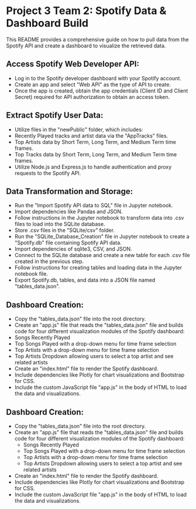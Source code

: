 # Project 3 Team 2: Spotify Data & Dashboard Build

This README provides a comprehensive guide on how to pull data from the Spotify API and create a dashboard to visualize the retrieved data. 

## Access Spotify Web Developer API:
- Log in to the Spotify developer dashboard with your Spotify account.
- Create an app and select "Web API" as the type of API to create.
- Once the app is created, obtain the app credentials (Client ID and Client Secret) required for API authorization to obtain an access token.

## Extract Spotify User Data:
- Utilize files in the "newPublic" folder, which includes:
- Recently Played tracks and artist data via the "AppTracks" files.
- Top Artists data by Short Term, Long Term, and Medium Term time frames.
- Top Tracks data by Short Term, Long Term, and Medium Term time frames.
- Utilize Node.js and Express.js to handle authentication and proxy requests to the Spotify API.

## Data Transformation and Storage:
- Run the "Import Spotify API data to SQL" file in Jupyter notebook.
- Import dependencies like Pandas and JSON.
- Follow instructions in the Jupyter notebook to transform data into .csv files to load into the SQLite database.
- Store .csv files in the "SQLite/csv" folder.
- Run the "SQLite_Database_Creation" file in Jupyter notebook to create a "Spotify.db" file containing Spotify API data.
- Import dependencies of sqlite3, CSV, and JSON.
- Connect to the SQLite database and create a new table for each .csv file created in the previous step.
- Follow instructions for creating tables and loading data in the Jupyter notebook file.
- Export Spotify.db, tables, and data into a JSON file named "tables_data.json".

## Dashboard Creation:
- Copy the "tables_data.json" file into the root directory.
- Create an "app.js" file that reads the "tables_data.json" file and builds code for four different visualization modules of the Spotify dashboard:
- Songs Recently Played
- Top Songs Played with a drop-down menu for time frame selection
- Top Artists with a drop-down menu for time frame selection
- Top Artists Dropdown allowing users to select a top artist and see related artists
- Create an "index.html" file to render the Spotify dashboard.
- Include dependencies like Plotly for chart visualizations and Bootstrap for CSS.
- Include the custom JavaScript file "app.js" in the body of HTML to load the data and visualizations.


## Dashboard Creation:
- Copy the "tables_data.json" file into the root directory.
- Create an "app.js" file that reads the "tables_data.json" file and builds code for four different visualization modules of the Spotify dashboard:
  - Songs Recently Played
  - Top Songs Played with a drop-down menu for time frame selection
  - Top Artists with a drop-down menu for time frame selection
  - Top Artists Dropdown allowing users to select a top artist and see related artists
- Create an "index.html" file to render the Spotify dashboard.
- Include dependencies like Plotly for chart visualizations and Bootstrap for CSS.
- Include the custom JavaScript file "app.js" in the body of HTML to load the data and visualizations.





